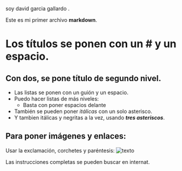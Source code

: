 

soy david garcia gallardo .

Este es mi primer archivo **markdown**.

# Los títulos se ponen con un # y un espacio.

## Con dos, se pone título de segundo nivel.

- Las listas se ponen con un guión y un espacio.
- Puedo hacer listas de más niveles:
  - Basta con poner espacios delante 
- También se pueden poner *itálicas* con un solo asterisco.
- Y tambien itálicas y negritas a la vez, usando ***tres asteriscos***.

## Para poner imágenes y enlaces:
Usar la exclamación, corchetes y paréntesis:
![texto](http://google.es)

Las instrucciones completas se pueden buscar en internat.

 
